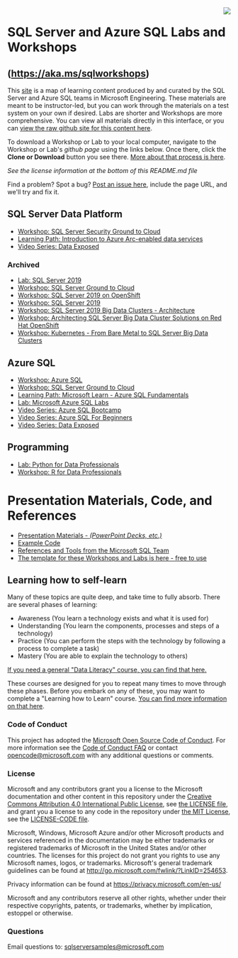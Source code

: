 <img style="float: right;" src="./graphics/solutions-microsoft-logo-small.png">

# SQL Server and Azure SQL Labs and Workshops
## (https://aka.ms/sqlworkshops)

This [site](https://lab.github.com/githubtraining/introduction-to-github) is a map of learning content produced by and curated by the SQL Server and Azure SQL teams in Microsoft Engineering. These materials are meant to be instructor-led, but you can work through the materials on a test system on your own if desired. Labs are shorter and Workshops are more comprehensive. You can view all materials directly in this interface, or you can [view the raw github site for this content here](https://github.com/Microsoft/sqlworkshops).

To download a Workshop or Lab to your local computer, navigate to the Workshop or Lab's *github page* using the links below. Once there, click the **Clone or Download** button you see there. [More about that process is here](https://help.github.com/en/github/creating-cloning-and-archiving-repositories/cloning-a-repository). 

*See the license information at the bottom of this README.md file*

Find a problem? Spot a bug? [Post an issue here](https://github.com/Microsoft/sqlworkshops/issues), include the page URL, and we'll try and fix it.

## SQL Server Data Platform

- [Workshop: SQL Server Security Ground to Cloud](https://github.com/David-Seis/SecureYourAzureData)
- [Learning Path: Introduction to Azure Arc-enabled data services](https://docs.microsoft.com/en-us/learn/modules/intro-to-arc-enabled-data-services/)
- [Video Series: Data Exposed](https://www.youtube.com/playlist?list=PLlrxD0HtieHieV7Jls72yFPSKyGqycbZR&WT.mc_id=dataexposed-c9-niner)

### Archived
- [Lab: SQL Server 2019](https://github.com/microsoft/sqlworkshops-sql2019lab) 
- [Workshop: SQL Server Ground to Cloud](https://github.com/microsoft/sqlworkshops-sqlg2c)
- [Workshop: SQL Server 2019 on OpenShift](https://github.com/microsoft/sqlworkshops-sqlonopenshift)
- [Workshop: SQL Server 2019](https://github.com/microsoft/sqlworkshops-sql2019workshop)
- [Workshop: SQL Server 2019 Big Data Clusters - Architecture](https://github.com/Microsoft/sqlworkshops-bdc)
- [Workshop: Architecting SQL Server Big Data Cluster Solutions on Red Hat OpenShift](https://github.com/microsoft/sqlworkshops-bdconopenshift)
- [Workshop: Kubernetes - From Bare Metal to SQL Server Big Data Clusters](https://github.com/microsoft/sqlworkshops-k8stobdc)

## Azure SQL 

- [Workshop: Azure SQL](https://github.com/microsoft/sqlworkshops-azuresqlworkshop)
- [Workshop: SQL Server Ground to Cloud](https://github.com/microsoft/sqlworkshops-sqlg2c)
- [Learning Path: Microsoft Learn - Azure SQL Fundamentals](https://aka.ms/azuresqlfundamentals)
- [Lab: Microsoft Azure SQL Labs](https://github.com/microsoft/sqlworkshops-azuresqllabs)
- [Video Series: Azure SQL Bootcamp](https://aka.ms/azuresqlbootcamp)
- [Video Series: Azure SQL For Beginners](https://aka.ms/azuresql4beginners)
- [Video Series: Data Exposed](https://www.youtube.com/playlist?list=PLlrxD0HtieHieV7Jls72yFPSKyGqycbZR&WT.mc_id=dataexposed-c9-niner)

## Programming

- [Lab: Python for Data Professionals](https://github.com/microsoft/sqlworkshops-pythonfordatapros)
- [Workshop: R for Data Professionals](https://github.com/microsoft/sqlworkshops-RForDataProfessionals)

# Presentation Materials, Code, and References

- [Presentation Materials - *(PowerPoint Decks, etc.)*](https://github.com/Microsoft/sqlworkshops/tree/master/References/README.MD#decks)
- [Example Code](https://github.com/Microsoft/sqlworkshops/tree/master/References/README.MD#code)
- [References and Tools from the Microsoft SQL Team](https://github.com/Microsoft/sqlworkshops/tree/master/References/README.MD#links)
- [The template for these Workshops and Labs is here - free to use](https://github.com/microsoft/sqlworkshops-template)

## Learning how to self-learn

Many of these topics are quite deep, and take time to fully absorb. There are several phases of learning:

 - Awareness (You learn a technology exists and what it is used for)
 - Understanding (You learn the components, processes and steps of a technology)
 - Practice (You can perform the steps with the technology by following a process to complete a task)
 - Mastery (You are able to explain the technology to others)

[If you need a general "Data Literacy" course, you can find that here.](https://github.com/BuckWoody/presentations/tree/master/dataliteracy)

These courses are designed for you to repeat many times to move through these phases. Before you embark on any of these, you may want to complete a "Learning how to Learn" course. <a href="https://www.coursera.org/learn/learning-how-to-learn" target="_blank">You can find more information on that here</a>. 

### Code of Conduct
This project has adopted the [Microsoft Open Source Code of Conduct](https://opensource.microsoft.com/codeofconduct/). For more information see the [Code of Conduct FAQ](https://opensource.microsoft.com/codeofconduct/faq/) or contact [opencode@microsoft.com](mailto:opencode@microsoft.com) with any additional questions or comments.

### License
Microsoft and any contributors grant you a license to the Microsoft documentation and other content in this repository under the [Creative Commons Attribution 4.0 International Public License](https://creativecommons.org/licenses/by/4.0/legalcode), see [the LICENSE file](https://github.com/MicrosoftDocs/mslearn-tailspin-spacegame-web/blob/master/LICENSE), and grant you a license to any code in the repository under [the MIT License](https://opensource.org/licenses/MIT), see the [LICENSE-CODE file](https://github.com/MicrosoftDocs/mslearn-tailspin-spacegame-web/blob/master/LICENSE-CODE).

Microsoft, Windows, Microsoft Azure and/or other Microsoft products and services referenced in the documentation
may be either trademarks or registered trademarks of Microsoft in the United States and/or other countries.
The licenses for this project do not grant you rights to use any Microsoft names, logos, or trademarks.
Microsoft's general trademark guidelines can be found at http://go.microsoft.com/fwlink/?LinkID=254653.

Privacy information can be found at https://privacy.microsoft.com/en-us/

Microsoft and any contributors reserve all other rights, whether under their respective copyrights, patents,
or trademarks, whether by implication, estoppel or otherwise.

### Questions
Email questions to: sqlserversamples@microsoft.com
